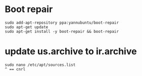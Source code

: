 # Boot repair

    sudo add-apt-repository ppa:yannubuntu/boot-repair
    sudo apt-get update
    sudo apt-get install -y boot-repair && boot-repair

# update us.archive to ir.archive

    sudo nano /etc/apt/sources.list
    ^ == cnrl
